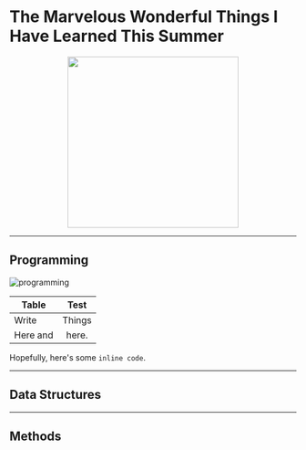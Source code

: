 # The Marvelous Wonderful Things I Have Learned This Summer

<p align="center">
  <img 
    width="300"
    height="300"
    src="https://user-images.githubusercontent.com/97626329/180857642-9ddc573c-0a64-4175-a397-2f68f10404d2.jpg"
  >
</p>




---
## Programming
![programming](https://user-images.githubusercontent.com/97626329/180851137-f6448af2-f7db-4339-bd02-482eb61ac2bc.gif)


|Table     |Test    |
|----------|:------:|
|Write     |Things  |
|Here and  |here.   |

Hopefully, here's some `inline code`. 

---

## Data Structures

---
## Methods

